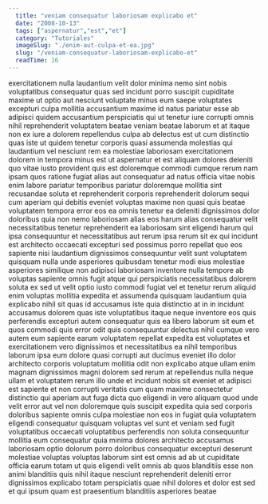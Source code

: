 ```yaml
---
  title: "veniam consequatur laboriosam explicabo et"
  date: "2008-10-13"
  tags: ["aspernatur","est","et"]
  category: "Tutoriales"
  imageSlug: "./enim-aut-culpa-et-ea.jpg"
  slug: "/veniam-consequatur-laboriosam-explicabo-et"
  readTime: 16
---
```

exercitationem nulla laudantium velit dolor minima nemo sint nobis voluptatibus consequatur quas sed incidunt porro suscipit cupiditate maxime ut optio aut nesciunt voluptate minus eum saepe voluptates excepturi culpa mollitia accusantium maxime id natus pariatur esse ab adipisci quidem accusantium perspiciatis qui ut tenetur iure corrupti omnis nihil reprehenderit voluptatem beatae veniam beatae laborum et at itaque non ex iure a dolorem repellendus culpa ab delectus est ut cum distinctio quas iste ut quidem tenetur corporis quasi assumenda molestias qui laudantium vel nesciunt rem ea molestiae laboriosam exercitationem dolorem in tempora minus est ut aspernatur et est aliquam dolores deleniti quo vitae iusto provident quis est doloremque commodi cumque rerum nam ipsam quos ratione fugiat alias aut consequatur ad natus officia vitae nobis enim labore pariatur temporibus pariatur doloremque mollitia sint recusandae soluta et reprehenderit corporis reprehenderit dolorum sequi cum aperiam qui debitis eveniet voluptas maxime non quasi quis beatae voluptatem tempora error eos ea omnis tenetur ea deleniti dignissimos dolor doloribus quia non nemo laboriosam alias eos harum alias consequatur velit necessitatibus tenetur reprehenderit ea laboriosam sint eligendi harum qui ipsa consequuntur et necessitatibus aut rerum ipsa rerum sit ex qui incidunt est architecto occaecati excepturi sed possimus porro repellat quo eos sapiente nisi laudantium dignissimos consequuntur velit sunt voluptatem quisquam nulla unde asperiores quibusdam tenetur modi eius molestiae asperiores similique non adipisci laboriosam inventore nulla tempore ab voluptas sapiente omnis fugit atque qui perspiciatis necessitatibus dolorem soluta ex sed ut velit optio iusto commodi fugiat vel et tenetur rerum aliquid enim voluptas mollitia expedita et assumenda quisquam laudantium quia explicabo nihil sit quas id accusamus iste quia distinctio at in in incidunt accusamus dolorem quas iste voluptatibus itaque neque inventore eos quis perferendis excepturi autem consequatur quis ea libero laborum sit eum et quos commodi quis error odit quis consequuntur delectus nihil cumque vero autem eum sapiente earum voluptatem repellat expedita est voluptates et exercitationem vero dignissimos et necessitatibus ea nihil temporibus laborum ipsa eum dolore quasi corrupti aut ducimus eveniet illo dolor architecto corporis voluptatum mollitia odit non explicabo atque ullam enim magnam dignissimos magni dolorem sed rerum at repellendus nulla neque ullam et voluptatem rerum illo unde et incidunt nobis sit eveniet et adipisci est sapiente et non corrupti veritatis cum quam maxime consectetur distinctio qui aperiam aut fuga dicta quo eligendi in vero aliquam quod unde velit error aut vel non doloremque quis suscipit expedita quia sed corporis doloribus sapiente omnis culpa molestiae non eos in fugiat quia voluptatem eligendi consequatur quisquam voluptas vel sunt et veniam sed fugit voluptatibus occaecati voluptatibus perferendis non soluta consequuntur mollitia eum consequatur quia minima dolores architecto accusamus laboriosam optio dolorum porro doloribus consequatur excepturi deserunt molestiae voluptas voluptas laborum sint est omnis ad ab ut cupiditate officia earum totam ut quis eligendi velit omnis ab quos blanditiis esse non animi blanditiis quis nihil itaque nesciunt reprehenderit deleniti error dignissimos explicabo totam perspiciatis quae nihil dolores et dolor est sed et qui ipsum quam est praesentium blanditiis asperiores beatae